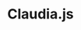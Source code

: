 ---
codehost: https://github.com/claudiajs
logohandle: claudiajs
sort: claudiajs
title: Claudia.js
website: https://claudiajs.com/
---